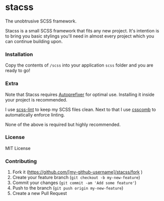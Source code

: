 stacss
======

The unobtrusive SCSS framework.

Stacss is a small SCSS framework that fits any new project. It's intention is to bring you basic stylings you'll need in almost every project which you can continue building upon.

### Installation

Copy the contents of `/scss` into your application `scss` folder and you are ready to go!

### Extra

Note that Stacss requires [Autoprefixer](https://github.com/postcss/autoprefixer) for optimal use. Installing it inside your project is recommended.

I use [scss-lint](https://github.com/brigade/scss-lint) to keep my SCSS files clean. Next to that I use [csscomb](https://github.com/csscomb/csscomb.js) to automatically enforce linting.

None of the above is required but highly recommended.

### License

MIT License

### Contributing

1. Fork it (https://github.com/[my-github-username]/stacss/fork )
2. Create your feature branch (`git checkout -b my-new-feature`)
3. Commit your changes (`git commit -am 'Add some feature'`)
4. Push to the branch (`git push origin my-new-feature`)
5. Create a new Pull Request
